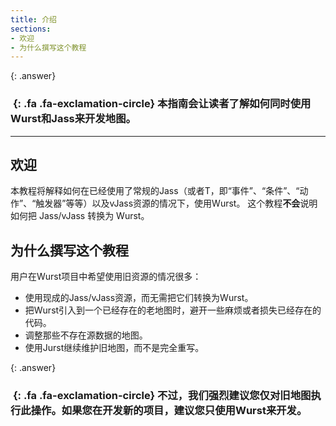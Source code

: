 ```yaml
---
title: 介绍
sections:
- 欢迎
- 为什么撰写这个教程
---
```


{: .answer}
### *&nbsp;*{: .fa .fa-exclamation-circle} 本指南会让读者了解如何同时使用Wurst和Jass来开发地图。
------

## 欢迎

本教程将解释如何在已经使用了常规的Jass（或者T，即“事件”、“条件”、“动作”、“触发器”等等）以及vJass资源的情况下，使用Wurst。
这个教程**不会**说明如何把 Jass/vJass 转换为 Wurst。

## 为什么撰写这个教程

用户在Wurst项目中希望使用旧资源的情况很多：
- 使用现成的Jass/vJass资源，而无需把它们转换为Wurst。
- 把Wurst引入到一个已经存在的老地图时，避开一些麻烦或者损失已经存在的代码。
- 调整那些不存在源数据的地图。
- 使用Jurst继续维护旧地图，而不是完全重写。

{: .answer}
### *&nbsp;*{: .fa .fa-exclamation-circle} 不过，我们强烈建议您仅对旧地图执行此操作。如果您在开发新的项目，建议您只使用Wurst来开发。
